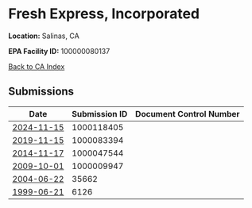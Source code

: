 # Fresh Express, Incorporated

**Location:** Salinas, CA

**EPA Facility ID:** 100000080137

[Back to CA Index](../../index.md)

## Submissions

| Date | Submission ID | Document Control Number |
|------|--------------|-------------------------|
| [2024-11-15](submissions/1000118405.md) | 1000118405 |  |
| [2019-11-15](submissions/1000083394.md) | 1000083394 |  |
| [2014-11-17](submissions/1000047544.md) | 1000047544 |  |
| [2009-10-01](submissions/1000009947.md) | 1000009947 |  |
| [2004-06-22](submissions/35662.md) | 35662 |  |
| [1999-06-21](submissions/6126.md) | 6126 |  |
